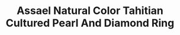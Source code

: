 ---
title: Assael Natural Color Tahitian Cultured Pearl And Diamond Ring
description: Full Cut Pear and Round Shape Diamonds highlight the luster and iridescent orient of this stunning Tahitian Cultured Pearl.
specs: 'Natural Color Tahitian Cultured Pearl, 14.8 - 15.7mm, 4 Pear Shaped Diamonds, 1.63 ctw. 2 Round Diamonds, .44 ctw. Hand Set in 18K White Gold.'
images:
  - image_path: /uploads/assael-natural-color-tahitian-cultured-pearl-and-diamond-ring.jpg
_category:
order_number: 20
categories:
  - rings
---